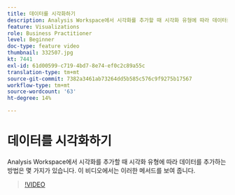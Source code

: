 ```yaml
---
title: 데이터를 시각화하기
description: Analysis Workspace에서 시각화를 추가할 때 시각화 유형에 따라 데이터를 추가하는 방법은 몇 가지가 있습니다. 이 비디오에서는 이러한 메서드를 보여 줍니다.
feature: Visualizations
role: Business Practitioner
level: Beginner
doc-type: feature video
thumbnail: 332507.jpg
kt: 7441
exl-id: 61d00599-c719-4bd7-8e74-ef0c2c89a55c
translation-type: tm+mt
source-git-commit: 7382a3461ab73264dd5b585c576c9f9275b17567
workflow-type: tm+mt
source-wordcount: '63'
ht-degree: 14%

---
```


# 데이터를 시각화하기

Analysis Workspace에서 시각화를 추가할 때 시각화 유형에 따라 데이터를 추가하는 방법은 몇 가지가 있습니다. 이 비디오에서는 이러한 메서드를 보여 줍니다.

>[!VIDEO](https://video.tv.adobe.com/v/332507/?quality=12&learn=on)
